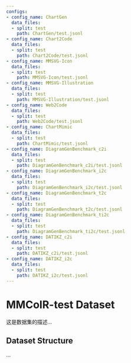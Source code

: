 ```yaml
---
configs:
- config_name: ChartGen
  data_files:
  - split: test
    path: ChartGen/test.jsonl
- config_name: Chart2Code
  data_files:
  - split: test
    path: Chart2Code/test.jsonl
- config_name: MMSVG-Icon
  data_files:
  - split: test
    path: MMSVG-Icon/test.jsonl
- config_name: MMSVG-Illustration
  data_files:
  - split: test
    path: MMSVG-Illustration/test.jsonl
- config_name: Web2Code
  data_files:
  - split: test
    path: Web2Code/test.jsonl
- config_name: ChartMimic
  data_files:
  - split: test
    path: ChartMimic/test.jsonl
- config_name: DiagramGenBenchmark_c2i
  data_files:
  - split: test
    path: DiagramGenBenchmark_c2i/test.jsonl
- config_name: DiagramGenBenchmark_i2c
  data_files:
  - split: test
    path: DiagramGenBenchmark_i2c/test.jsonl
- config_name: DiagramGenBenchmark_t2c
  data_files:
  - split: test
    path: DiagramGenBenchmark_t2c/test.jsonl
- config_name: DiagramGenBenchmark_ti2c
  data_files:
  - split: test
    path: DiagramGenBenchmark_ti2c/test.jsonl
- config_name: DATIKZ_c2i
  data_files:
  - split: test
    path: DATIKZ_c2i/test.jsonl
- config_name: DATIKZ_i2c
  data_files:
  - split: test
    path: DATIKZ_i2c/test.jsonl
---
```


# MMCoIR-test Dataset

这是数据集的描述...

## Dataset Structure

...